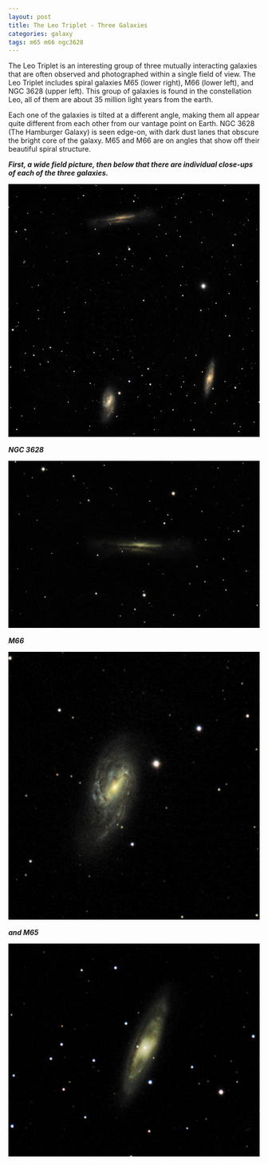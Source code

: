 ```yaml
---
layout: post
title: The Leo Triplet - Three Galaxies
categories: galaxy
tags: m65 m66 ngc3628
---
```

The Leo Triplet is an interesting group of three mutually interacting galaxies that are often observed and photographed within a single field of view. The Leo Triplet includes spiral galaxies M65 (lower right), M66 (lower left), and NGC 3628 (upper left). This group of galaxies is found in the constellation Leo, all of them are about 35 million light years from the earth.

Each one of the galaxies is tilted at a different angle, making them all appear quite different from each other from our vantage point on Earth. NGC 3628 (The Hamburger Galaxy) is seen edge-on, with dark dust lanes that obscure the bright core of the galaxy. M65 and M66 are on angles that show off their beautiful spiral structure.


_**First, a wide field picture, then below that there are individual close-ups of each of the three galaxies.**_

![M65+M66+NGC3628](..\images\m65-m66_2020-04-13T22_59_44_Stack_16bits_363frames_726s.jpg)

_**NGC 3628**_

![NGC3623](..\images\ngc3628_2020-04-13T23_19_20_Stack_16bits_201frames_603s.jpg)

_**M66**_

![M66](..\images\m66_2020-04-13T23_19_20_Stack_16bits_201frames_603s.jpg)

_**and M65**_

![M65](..\images\m65_2020-04-13T23_19_20_Stack_16bits_201frames_603s.jpg)

